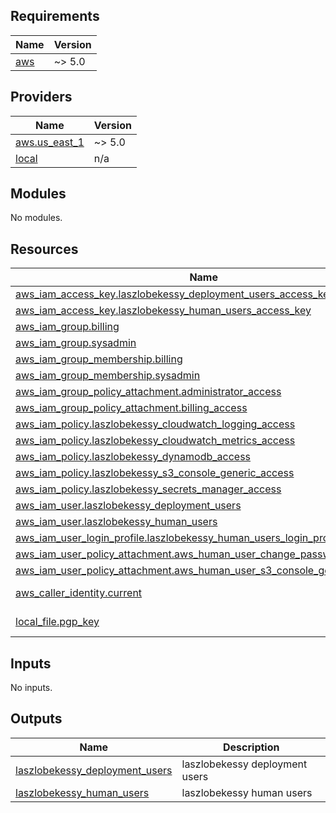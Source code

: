 <!-- BEGIN_TF_DOCS -->
## Requirements

| Name | Version |
|------|---------|
| <a name="requirement_aws"></a> [aws](#requirement\_aws) | ~> 5.0 |

## Providers

| Name | Version |
|------|---------|
| <a name="provider_aws.us_east_1"></a> [aws.us\_east\_1](#provider\_aws.us\_east\_1) | ~> 5.0 |
| <a name="provider_local"></a> [local](#provider\_local) | n/a |

## Modules

No modules.

## Resources

| Name | Type |
|------|------|
| [aws_iam_access_key.laszlobekessy_deployment_users_access_key](https://registry.terraform.io/providers/hashicorp/aws/latest/docs/resources/iam_access_key) | resource |
| [aws_iam_access_key.laszlobekessy_human_users_access_key](https://registry.terraform.io/providers/hashicorp/aws/latest/docs/resources/iam_access_key) | resource |
| [aws_iam_group.billing](https://registry.terraform.io/providers/hashicorp/aws/latest/docs/resources/iam_group) | resource |
| [aws_iam_group.sysadmin](https://registry.terraform.io/providers/hashicorp/aws/latest/docs/resources/iam_group) | resource |
| [aws_iam_group_membership.billing](https://registry.terraform.io/providers/hashicorp/aws/latest/docs/resources/iam_group_membership) | resource |
| [aws_iam_group_membership.sysadmin](https://registry.terraform.io/providers/hashicorp/aws/latest/docs/resources/iam_group_membership) | resource |
| [aws_iam_group_policy_attachment.administrator_access](https://registry.terraform.io/providers/hashicorp/aws/latest/docs/resources/iam_group_policy_attachment) | resource |
| [aws_iam_group_policy_attachment.billing_access](https://registry.terraform.io/providers/hashicorp/aws/latest/docs/resources/iam_group_policy_attachment) | resource |
| [aws_iam_policy.laszlobekessy_cloudwatch_logging_access](https://registry.terraform.io/providers/hashicorp/aws/latest/docs/resources/iam_policy) | resource |
| [aws_iam_policy.laszlobekessy_cloudwatch_metrics_access](https://registry.terraform.io/providers/hashicorp/aws/latest/docs/resources/iam_policy) | resource |
| [aws_iam_policy.laszlobekessy_dynamodb_access](https://registry.terraform.io/providers/hashicorp/aws/latest/docs/resources/iam_policy) | resource |
| [aws_iam_policy.laszlobekessy_s3_console_generic_access](https://registry.terraform.io/providers/hashicorp/aws/latest/docs/resources/iam_policy) | resource |
| [aws_iam_policy.laszlobekessy_secrets_manager_access](https://registry.terraform.io/providers/hashicorp/aws/latest/docs/resources/iam_policy) | resource |
| [aws_iam_user.laszlobekessy_deployment_users](https://registry.terraform.io/providers/hashicorp/aws/latest/docs/resources/iam_user) | resource |
| [aws_iam_user.laszlobekessy_human_users](https://registry.terraform.io/providers/hashicorp/aws/latest/docs/resources/iam_user) | resource |
| [aws_iam_user_login_profile.laszlobekessy_human_users_login_profile](https://registry.terraform.io/providers/hashicorp/aws/latest/docs/resources/iam_user_login_profile) | resource |
| [aws_iam_user_policy_attachment.aws_human_user_change_password](https://registry.terraform.io/providers/hashicorp/aws/latest/docs/resources/iam_user_policy_attachment) | resource |
| [aws_iam_user_policy_attachment.aws_human_user_s3_console_generic_access](https://registry.terraform.io/providers/hashicorp/aws/latest/docs/resources/iam_user_policy_attachment) | resource |
| [aws_caller_identity.current](https://registry.terraform.io/providers/hashicorp/aws/latest/docs/data-sources/caller_identity) | data source |
| [local_file.pgp_key](https://registry.terraform.io/providers/hashicorp/local/latest/docs/data-sources/file) | data source |

## Inputs

No inputs.

## Outputs

| Name | Description |
|------|-------------|
| <a name="output_laszlobekessy_deployment_users"></a> [laszlobekessy\_deployment\_users](#output\_laszlobekessy\_deployment\_users) | laszlobekessy deployment users |
| <a name="output_laszlobekessy_human_users"></a> [laszlobekessy\_human\_users](#output\_laszlobekessy\_human\_users) | laszlobekessy human users |
<!-- END_TF_DOCS -->